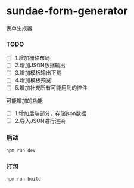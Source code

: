# sundae-form-generator

表单生成器

### TODO
-[ ] 1.增加栅格布局
-[ ] 2.增加JSON数据输出
-[ ] 3.增加模板输出下载
-[ ] 4.增加模板预览
-[ ] 5.增加补充所有可能用到的控件

可能增加的功能
-[ ] 1.增加后端部分，存储json数据
-[ ] 2.导入JSON进行渲染

### 启动
```
npm run dev
```

### 打包
```
npm run build
```